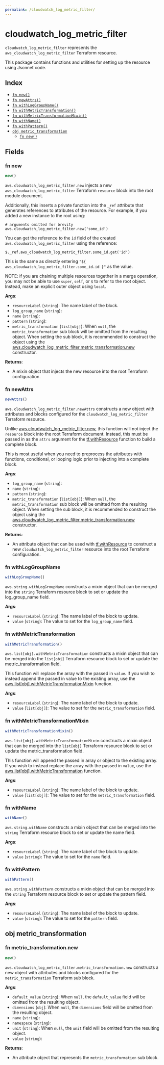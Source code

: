 ```yaml
---
permalink: /cloudwatch_log_metric_filter/
---
```


# cloudwatch_log_metric_filter

`cloudwatch_log_metric_filter` represents the `aws_cloudwatch_log_metric_filter` Terraform resource.



This package contains functions and utilities for setting up the resource using Jsonnet code.


## Index

* [`fn new()`](#fn-new)
* [`fn newAttrs()`](#fn-newattrs)
* [`fn withLogGroupName()`](#fn-withloggroupname)
* [`fn withMetricTransformation()`](#fn-withmetrictransformation)
* [`fn withMetricTransformationMixin()`](#fn-withmetrictransformationmixin)
* [`fn withName()`](#fn-withname)
* [`fn withPattern()`](#fn-withpattern)
* [`obj metric_transformation`](#obj-metric_transformation)
  * [`fn new()`](#fn-metric_transformationnew)

## Fields

### fn new

```ts
new()
```


`aws.cloudwatch_log_metric_filter.new` injects a new `aws_cloudwatch_log_metric_filter` Terraform `resource`
block into the root module document.

Additionally, this inserts a private function into the `_ref` attribute that generates references to attributes of the
resource. For example, if you added a new instance to the root using:

    # arguments omitted for brevity
    aws.cloudwatch_log_metric_filter.new('some_id')

You can get the reference to the `id` field of the created `aws.cloudwatch_log_metric_filter` using the reference:

    $._ref.aws_cloudwatch_log_metric_filter.some_id.get('id')

This is the same as directly entering `"${ aws_cloudwatch_log_metric_filter.some_id.id }"` as the value.

NOTE: if you are chaining multiple resources together in a merge operation, you may not be able to use `super`, `self`,
or `$` to refer to the root object. Instead, make an explicit outer object using `local`.

**Args**:
  - `resourceLabel` (`string`): The name label of the block.
  - `log_group_name` (`string`): 
  - `name` (`string`): 
  - `pattern` (`string`): 
  - `metric_transformation` (`list[obj]`):  When `null`, the `metric_transformation` sub block will be omitted from the resulting object. When setting the sub block, it is recommended to construct the object using the [aws.cloudwatch_log_metric_filter.metric_transformation.new](#fn-metric_transformationnew) constructor.

**Returns**:
- A mixin object that injects the new resource into the root Terraform configuration.


### fn newAttrs

```ts
newAttrs()
```


`aws.cloudwatch_log_metric_filter.newAttrs` constructs a new object with attributes and blocks configured for the `cloudwatch_log_metric_filter`
Terraform resource.

Unlike [aws.cloudwatch_log_metric_filter.new](#fn-new), this function will not inject the `resource`
block into the root Terraform document. Instead, this must be passed in as the `attrs` argument for the
[tf.withResource](https://github.com/tf-libsonnet/core/tree/main/docs#fn-withresource) function to build a complete block.

This is most useful when you need to preprocess the attributes with functions, conditional, or looping logic prior to
injecting into a complete block.

**Args**:
  - `log_group_name` (`string`): 
  - `name` (`string`): 
  - `pattern` (`string`): 
  - `metric_transformation` (`list[obj]`):  When `null`, the `metric_transformation` sub block will be omitted from the resulting object. When setting the sub block, it is recommended to construct the object using the [aws.cloudwatch_log_metric_filter.metric_transformation.new](#fn-metric_transformationnew) constructor.

**Returns**:
  - An attribute object that can be used with [tf.withResource](https://github.com/tf-libsonnet/core/tree/main/docs#fn-withresource) to construct a new `cloudwatch_log_metric_filter` resource into the root Terraform configuration.


### fn withLogGroupName

```ts
withLogGroupName()
```

`aws.string.withLogGroupName` constructs a mixin object that can be merged into the `string`
Terraform resource block to set or update the log_group_name field.



**Args**:
  - `resourceLabel` (`string`): The name label of the block to update.
  - `value` (`string`): The value to set for the `log_group_name` field.


### fn withMetricTransformation

```ts
withMetricTransformation()
```

`aws.list[obj].withMetricTransformation` constructs a mixin object that can be merged into the `list[obj]`
Terraform resource block to set or update the metric_transformation field.

This function will replace the array with the passed in `value`. If you wish to instead append the
passed in value to the existing array, use the [aws.list[obj].withMetricTransformationMixin](TODO) function.


**Args**:
  - `resourceLabel` (`string`): The name label of the block to update.
  - `value` (`list[obj]`): The value to set for the `metric_transformation` field.


### fn withMetricTransformationMixin

```ts
withMetricTransformationMixin()
```

`aws.list[obj].withMetricTransformationMixin` constructs a mixin object that can be merged into the `list[obj]`
Terraform resource block to set or update the metric_transformation field.

This function will append the passed in array or object to the existing array. If you wish
to instead replace the array with the passed in `value`, use the [aws.list[obj].withMetricTransformation](TODO)
function.


**Args**:
  - `resourceLabel` (`string`): The name label of the block to update.
  - `value` (`list[obj]`): The value to set for the `metric_transformation` field.


### fn withName

```ts
withName()
```

`aws.string.withName` constructs a mixin object that can be merged into the `string`
Terraform resource block to set or update the name field.



**Args**:
  - `resourceLabel` (`string`): The name label of the block to update.
  - `value` (`string`): The value to set for the `name` field.


### fn withPattern

```ts
withPattern()
```

`aws.string.withPattern` constructs a mixin object that can be merged into the `string`
Terraform resource block to set or update the pattern field.



**Args**:
  - `resourceLabel` (`string`): The name label of the block to update.
  - `value` (`string`): The value to set for the `pattern` field.


## obj metric_transformation



### fn metric_transformation.new

```ts
new()
```


`aws.cloudwatch_log_metric_filter.metric_transformation.new` constructs a new object with attributes and blocks configured for the `metric_transformation`
Terraform sub block.



**Args**:
  - `default_value` (`string`):  When `null`, the `default_value` field will be omitted from the resulting object.
  - `dimensions` (`obj`):  When `null`, the `dimensions` field will be omitted from the resulting object.
  - `name` (`string`): 
  - `namespace` (`string`): 
  - `unit` (`string`):  When `null`, the `unit` field will be omitted from the resulting object.
  - `value` (`string`): 

**Returns**:
  - An attribute object that represents the `metric_transformation` sub block.
